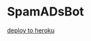 # SpamADsBot

[deploy to heroku](https://dashboard.heroku.com/new?template=https://github.com/Nobita567/AdsBotTelegram)
